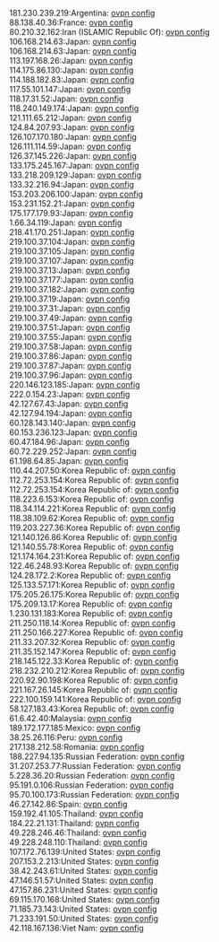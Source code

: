 181.230.239.219:Argentina: [ovpn config](vpn/181_230_239_219.ovpn)  
88.138.40.36:France: [ovpn config](vpn/88_138_40_36.ovpn)  
80.210.32.162:Iran (ISLAMIC Republic Of): [ovpn config](vpn/80_210_32_162.ovpn)  
106.168.214.63:Japan: [ovpn config](vpn/106_168_214_63.ovpn)  
106.168.214.63:Japan: [ovpn config](vpn/106_168_214_63.ovpn)  
113.197.168.26:Japan: [ovpn config](vpn/113_197_168_26.ovpn)  
114.175.86.130:Japan: [ovpn config](vpn/114_175_86_130.ovpn)  
114.188.182.83:Japan: [ovpn config](vpn/114_188_182_83.ovpn)  
117.55.101.147:Japan: [ovpn config](vpn/117_55_101_147.ovpn)  
118.17.31.52:Japan: [ovpn config](vpn/118_17_31_52.ovpn)  
118.240.149.174:Japan: [ovpn config](vpn/118_240_149_174.ovpn)  
121.111.65.212:Japan: [ovpn config](vpn/121_111_65_212.ovpn)  
124.84.207.93:Japan: [ovpn config](vpn/124_84_207_93.ovpn)  
126.107.170.180:Japan: [ovpn config](vpn/126_107_170_180.ovpn)  
126.111.114.59:Japan: [ovpn config](vpn/126_111_114_59.ovpn)  
126.37.145.226:Japan: [ovpn config](vpn/126_37_145_226.ovpn)  
133.175.245.167:Japan: [ovpn config](vpn/133_175_245_167.ovpn)  
133.218.209.129:Japan: [ovpn config](vpn/133_218_209_129.ovpn)  
133.32.216.94:Japan: [ovpn config](vpn/133_32_216_94.ovpn)  
153.203.206.100:Japan: [ovpn config](vpn/153_203_206_100.ovpn)  
153.231.152.21:Japan: [ovpn config](vpn/153_231_152_21.ovpn)  
175.177.179.93:Japan: [ovpn config](vpn/175_177_179_93.ovpn)  
1.66.34.119:Japan: [ovpn config](vpn/1_66_34_119.ovpn)  
218.41.170.251:Japan: [ovpn config](vpn/218_41_170_251.ovpn)  
219.100.37.104:Japan: [ovpn config](vpn/219_100_37_104.ovpn)  
219.100.37.105:Japan: [ovpn config](vpn/219_100_37_105.ovpn)  
219.100.37.107:Japan: [ovpn config](vpn/219_100_37_107.ovpn)  
219.100.37.13:Japan: [ovpn config](vpn/219_100_37_13.ovpn)  
219.100.37.177:Japan: [ovpn config](vpn/219_100_37_177.ovpn)  
219.100.37.182:Japan: [ovpn config](vpn/219_100_37_182.ovpn)  
219.100.37.19:Japan: [ovpn config](vpn/219_100_37_19.ovpn)  
219.100.37.31:Japan: [ovpn config](vpn/219_100_37_31.ovpn)  
219.100.37.49:Japan: [ovpn config](vpn/219_100_37_49.ovpn)  
219.100.37.51:Japan: [ovpn config](vpn/219_100_37_51.ovpn)  
219.100.37.55:Japan: [ovpn config](vpn/219_100_37_55.ovpn)  
219.100.37.58:Japan: [ovpn config](vpn/219_100_37_58.ovpn)  
219.100.37.86:Japan: [ovpn config](vpn/219_100_37_86.ovpn)  
219.100.37.87:Japan: [ovpn config](vpn/219_100_37_87.ovpn)  
219.100.37.96:Japan: [ovpn config](vpn/219_100_37_96.ovpn)  
220.146.123.185:Japan: [ovpn config](vpn/220_146_123_185.ovpn)  
222.0.154.23:Japan: [ovpn config](vpn/222_0_154_23.ovpn)  
42.127.67.43:Japan: [ovpn config](vpn/42_127_67_43.ovpn)  
42.127.94.194:Japan: [ovpn config](vpn/42_127_94_194.ovpn)  
60.128.143.140:Japan: [ovpn config](vpn/60_128_143_140.ovpn)  
60.153.236.123:Japan: [ovpn config](vpn/60_153_236_123.ovpn)  
60.47.184.96:Japan: [ovpn config](vpn/60_47_184_96.ovpn)  
60.72.229.252:Japan: [ovpn config](vpn/60_72_229_252.ovpn)  
61.198.64.85:Japan: [ovpn config](vpn/61_198_64_85.ovpn)  
110.44.207.50:Korea Republic of: [ovpn config](vpn/110_44_207_50.ovpn)  
112.72.253.154:Korea Republic of: [ovpn config](vpn/112_72_253_154.ovpn)  
112.72.253.154:Korea Republic of: [ovpn config](vpn/112_72_253_154.ovpn)  
118.223.6.153:Korea Republic of: [ovpn config](vpn/118_223_6_153.ovpn)  
118.34.114.221:Korea Republic of: [ovpn config](vpn/118_34_114_221.ovpn)  
118.38.109.62:Korea Republic of: [ovpn config](vpn/118_38_109_62.ovpn)  
119.203.227.36:Korea Republic of: [ovpn config](vpn/119_203_227_36.ovpn)  
121.140.126.86:Korea Republic of: [ovpn config](vpn/121_140_126_86.ovpn)  
121.140.55.78:Korea Republic of: [ovpn config](vpn/121_140_55_78.ovpn)  
121.174.164.231:Korea Republic of: [ovpn config](vpn/121_174_164_231.ovpn)  
122.46.248.93:Korea Republic of: [ovpn config](vpn/122_46_248_93.ovpn)  
124.28.172.2:Korea Republic of: [ovpn config](vpn/124_28_172_2.ovpn)  
125.133.57.171:Korea Republic of: [ovpn config](vpn/125_133_57_171.ovpn)  
175.205.26.175:Korea Republic of: [ovpn config](vpn/175_205_26_175.ovpn)  
175.209.13.17:Korea Republic of: [ovpn config](vpn/175_209_13_17.ovpn)  
1.230.131.183:Korea Republic of: [ovpn config](vpn/1_230_131_183.ovpn)  
211.250.118.14:Korea Republic of: [ovpn config](vpn/211_250_118_14.ovpn)  
211.250.166.227:Korea Republic of: [ovpn config](vpn/211_250_166_227.ovpn)  
211.33.207.32:Korea Republic of: [ovpn config](vpn/211_33_207_32.ovpn)  
211.35.152.147:Korea Republic of: [ovpn config](vpn/211_35_152_147.ovpn)  
218.145.122.33:Korea Republic of: [ovpn config](vpn/218_145_122_33.ovpn)  
218.232.210.212:Korea Republic of: [ovpn config](vpn/218_232_210_212.ovpn)  
220.92.90.198:Korea Republic of: [ovpn config](vpn/220_92_90_198.ovpn)  
221.167.26.145:Korea Republic of: [ovpn config](vpn/221_167_26_145.ovpn)  
222.100.159.141:Korea Republic of: [ovpn config](vpn/222_100_159_141.ovpn)  
58.127.183.43:Korea Republic of: [ovpn config](vpn/58_127_183_43.ovpn)  
61.6.42.40:Malaysia: [ovpn config](vpn/61_6_42_40.ovpn)  
189.172.177.185:Mexico: [ovpn config](vpn/189_172_177_185.ovpn)  
38.25.26.116:Peru: [ovpn config](vpn/38_25_26_116.ovpn)  
217.138.212.58:Romania: [ovpn config](vpn/217_138_212_58.ovpn)  
188.227.94.135:Russian Federation: [ovpn config](vpn/188_227_94_135.ovpn)  
31.207.253.77:Russian Federation: [ovpn config](vpn/31_207_253_77.ovpn)  
5.228.36.20:Russian Federation: [ovpn config](vpn/5_228_36_20.ovpn)  
95.191.0.106:Russian Federation: [ovpn config](vpn/95_191_0_106.ovpn)  
95.70.100.173:Russian Federation: [ovpn config](vpn/95_70_100_173.ovpn)  
46.27.142.86:Spain: [ovpn config](vpn/46_27_142_86.ovpn)  
159.192.41.105:Thailand: [ovpn config](vpn/159_192_41_105.ovpn)  
184.22.21.131:Thailand: [ovpn config](vpn/184_22_21_131.ovpn)  
49.228.246.46:Thailand: [ovpn config](vpn/49_228_246_46.ovpn)  
49.228.248.110:Thailand: [ovpn config](vpn/49_228_248_110.ovpn)  
107.172.76.139:United States: [ovpn config](vpn/107_172_76_139.ovpn)  
207.153.2.213:United States: [ovpn config](vpn/207_153_2_213.ovpn)  
38.42.243.61:United States: [ovpn config](vpn/38_42_243_61.ovpn)  
47.146.51.57:United States: [ovpn config](vpn/47_146_51_57.ovpn)  
47.157.86.231:United States: [ovpn config](vpn/47_157_86_231.ovpn)  
69.115.170.168:United States: [ovpn config](vpn/69_115_170_168.ovpn)  
71.185.73.143:United States: [ovpn config](vpn/71_185_73_143.ovpn)  
71.233.191.50:United States: [ovpn config](vpn/71_233_191_50.ovpn)  
42.118.167.136:Viet Nam: [ovpn config](vpn/42_118_167_136.ovpn)  
